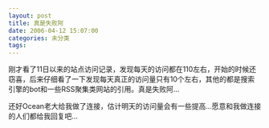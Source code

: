 ```yaml
---
layout: post
title: 真是失败阿
date: 2006-04-12 15:07:00
categories: 未分类
tags: 
---
```


刚才看了11日以来的站点访问记录，发现每天的访问都在110左右，开始的时候还窃喜，后来仔细看了一下发现每天真正的访问量只有10个左右，其他的都是搜索引擎的bot和一些RSS聚集类网站的引用。真是失败阿...

还好Ocean老大给我做了连接，估计明天的访问量会有一些提高...愿意和我做连接的人们都给我回复吧...
